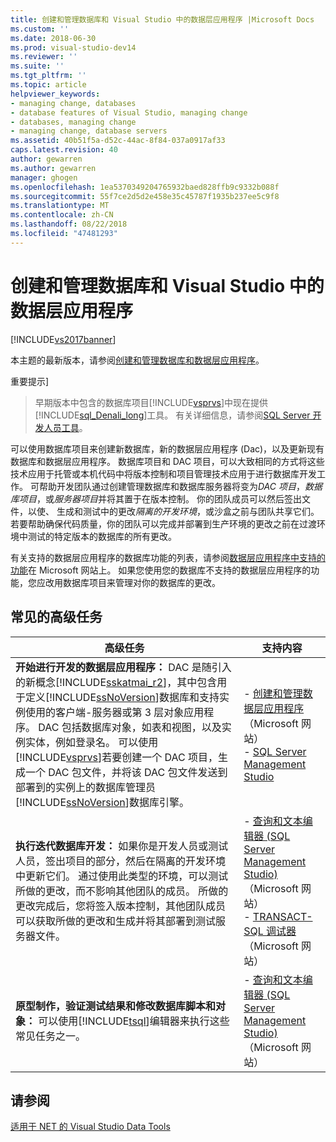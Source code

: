 ```yaml
---
title: 创建和管理数据库和 Visual Studio 中的数据层应用程序 |Microsoft Docs
ms.custom: ''
ms.date: 2018-06-30
ms.prod: visual-studio-dev14
ms.reviewer: ''
ms.suite: ''
ms.tgt_pltfrm: ''
ms.topic: article
helpviewer_keywords:
- managing change, databases
- database features of Visual Studio, managing change
- databases, managing change
- managing change, database servers
ms.assetid: 40b51f5a-d52c-44ac-8f84-037a0917af33
caps.latest.revision: 40
author: gewarren
ms.author: gewarren
manager: ghogen
ms.openlocfilehash: 1ea5370349204765932baed828ffb9c9332b088f
ms.sourcegitcommit: 55f7ce2d5d2e458e35c45787f1935b237ee5c9f8
ms.translationtype: MT
ms.contentlocale: zh-CN
ms.lasthandoff: 08/22/2018
ms.locfileid: "47481293"
---
```

# <a name="creating-and-managing-databases-and-data-tier-applications-in-visual-studio"></a>创建和管理数据库和 Visual Studio 中的数据层应用程序
[!INCLUDE[vs2017banner](../includes/vs2017banner.md)]

本主题的最新版本，请参阅[创建和管理数据库和数据层应用程序](https://docs.microsoft.com/visualstudio/data-tools/creating-and-managing-databases-and-data-tier-applications-in-visual-studio)。  
  
  
重要提示]
>  早期版本中包含的数据库项目[!INCLUDE[vsprvs](../includes/vsprvs-md.md)]中现在提供[!INCLUDE[sql_Denali_long](../includes/sql-denali-long-md.md)]工具。 有关详细信息，请参阅[SQL Server 开发人员工具](http://go.microsoft.com/fwlink/?LinkId=228126)。  
  
 可以使用数据库项目来创建新数据库，新的数据层应用程序 (Dac)，以及更新现有数据库和数据层应用程序。 数据库项目和 DAC 项目，可以大致相同的方式将这些技术应用于托管或本机代码中将版本控制和项目管理技术应用于进行数据库开发工作。 可帮助开发团队通过创建管理数据库和数据库服务器将变为*DAC 项目*，*数据库项目*，或*服务器项目*并将其置于在版本控制。 你的团队成员可以然后签出文件，以使、 生成和测试中的更改*隔离的开发环境*，或沙盒之前与团队共享它们。 若要帮助确保代码质量，你的团队可以完成并部署到生产环境的更改之前在过渡环境中测试的特定版本的数据库的所有更改。  
  
 有关支持的数据层应用程序的数据库功能的列表，请参阅[数据层应用程序中支持的功能](http://go.microsoft.com/fwlink/?LinkId=164239)在 Microsoft 网站上。 如果您使用您的数据库不支持的数据层应用程序的功能，您应改用数据库项目来管理对你的数据库的更改。  
  
## <a name="common-high-level-tasks"></a>常见的高级任务  
  
|高级任务|支持内容|  
|----------------------|------------------------|  
|**开始进行开发的数据层应用程序：** DAC 是随引入的新概念[!INCLUDE[sskatmai_r2](../includes/sskatmai-r2-md.md)]，其中包含用于定义[!INCLUDE[ssNoVersion](../includes/ssnoversion-md.md)]数据库和支持实例使用的客户端-服务器或第 3 层对象应用程序。 DAC 包括数据库对象，如表和视图，以及实例实体，例如登录名。 可以使用[!INCLUDE[vsprvs](../includes/vsprvs-md.md)]若要创建一个 DAC 项目，生成一个 DAC 包文件，并将该 DAC 包文件发送到部署到的实例上的数据库管理员[!INCLUDE[ssNoVersion](../includes/ssnoversion-md.md)]数据库引擎。|-   [创建和管理数据层应用程序](http://go.microsoft.com/fwlink/?LinkId=160741)（Microsoft 网站）<br />-   [SQL Server Management Studio](http://go.microsoft.com/fwlink/?LinkId=227328)|  
|**执行迭代数据库开发：** 如果你是开发人员或测试人员，签出项目的部分，然后在隔离的开发环境中更新它们。 通过使用此类型的环境，可以测试所做的更改，而不影响其他团队的成员。 所做的更改完成后，您将签入版本控制，其他团队成员可以获取所做的更改和生成并将其部署到测试服务器文件。|-   [查询和文本编辑器 (SQL Server Management Studio)](http://go.microsoft.com/fwlink/?LinkId=227327) （Microsoft 网站）<br />-   [TRANSACT-SQL 调试器](http://go.microsoft.com/fwlink/?LinkId=227324)（Microsoft 网站）|  
|**原型制作，验证测试结果和修改数据库脚本和对象：** 可以使用[!INCLUDE[tsql](../includes/tsql-md.md)]编辑器来执行这些常见任务之一。|-   [查询和文本编辑器 (SQL Server Management Studio)](http://go.microsoft.com/fwlink/?LinkId=227327) （Microsoft 网站）|  
  
## <a name="see-also"></a>请参阅  
 [适用于 NET 的 Visual Studio Data Tools](../data-tools/visual-studio-data-tools-for-dotnet.md)

